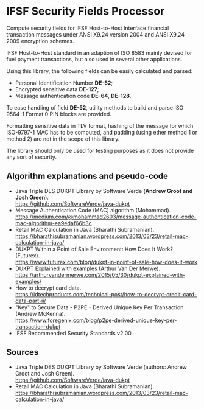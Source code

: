 # IFSF Security Fields Processor

Compute security fields for IFSF Host-to-Host Interface financial transaction messages under ANSI X9.24 version 2004 and ANSI X9.24 2009 encryption schemes.  

IFSF Host-to-Host standard in an adaption of ISO 8583 mainly devised for fuel payment transactions, but also used in several other applications. 

Using this library, the following fields can be easily calculated and parsed:
- Personal Identification Number **DE-52**;
- Encrypted sensitive data **DE-127**;
- Message authentication code **DE-64**, **DE-128**.

To ease handling of field **DE-52**, utility methods to build and parse ISO 9564-1 Format 0 PIN blocks are provided.

Formatting sensitive data in TLV format, hashing of the message for which ISO-9797-1 MAC has to be computed, and padding 
(using ether method 1 or method 2) are not in the scope of this library.

The library should only be used for testing purposes as it does not provide any sort of security.
  
## Algorithm explanations and pseudo-code

- Java Triple DES DUKPT Library by Software Verde (**Andrew Groot and Josh Green**).  
  https://github.com/SoftwareVerde/java-dukpt 
- Message Authentication Code (MAC) algorithm (Mohammad).  
  https://medium.com/@mohammad2603/message-authentication-code-mac-algorithm-ea9edaf66b3c 
- Retail MAC Calculation in Java (Bharathi Subramanian).  
  https://bharathisubramanian.wordpress.com/2013/03/23/retail-mac-calculation-in-java/ 
- DUKPT Within a Point of Sale Environment: How Does It Work? (Futurex).  
  https://www.futurex.com/blog/dukpt-in-point-of-sale-how-does-it-work 
- DUKPT Explained with examples (Arthur Van Der Merwe).  
  https://arthurvandermerwe.com/2015/05/30/dukpt-explained-with-examples/ 
- How to decrypt card data.  
  https://idtechproducts.com/technical-post/how-to-decrypt-credit-card-data-part-ii/ 
- "Key" to Secure Data - P2PE - Derived Unique Key Per Transaction (Andrew McKenna).  
  https://www.foregenix.com/blog/p2pe-derived-unique-key-per-transaction-dukpt 
- IFSF Recommended Security Standards v2.00.  

## Sources

- Java Triple DES DUKPT Library by Software Verde (authors: Andrew Groot and Josh Green).  
  https://github.com/SoftwareVerde/java-dukpt 
- Retail MAC Calculation in Java (Bharathi Subramanian).  
  https://bharathisubramanian.wordpress.com/2013/03/23/retail-mac-calculation-in-java/ 
